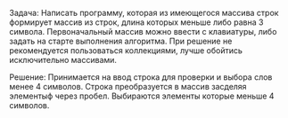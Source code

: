 Задача: 
Написать программу, которая из имеющегося массива строк формирует массив из строк, длина которых меньше либо равна 3 символа.
Первоначальный массив можно ввести с клавиатуры, либо задать на старте выполнения алгоритма.
При решение не рекомендуется пользоваться коллекциями, лучше обойтись исключительно массивами.

Решение: 
Принимается на ввод строка для проверки и выбора слов менее 4 символов.
Строка преобразуется в массив засделяя элементыф через пробел.
Выбираются элементы которые меньше 4 символов.